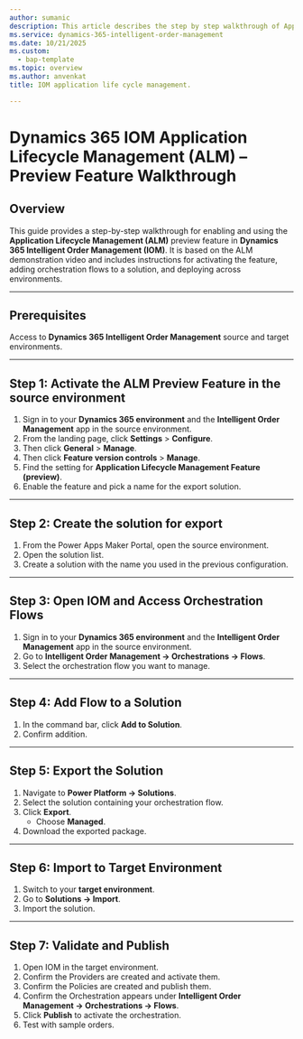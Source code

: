 ```yaml
---
author: sumanic
description: This article describes the step by step walkthrough of Application Lifecyle Management preview.
ms.service: dynamics-365-intelligent-order-management
ms.date: 10/21/2025
ms.custom: 
  - bap-template
ms.topic: overview
ms.author: anvenkat
title: IOM application life cycle management.

---
```



# Dynamics 365 IOM Application Lifecycle Management (ALM) – Preview Feature Walkthrough

## Overview
This guide provides a step-by-step walkthrough for enabling and using the **Application Lifecycle Management (ALM)** preview feature in **Dynamics 365 Intelligent Order Management (IOM)**. It is based on the ALM demonstration video and includes instructions for activating the feature, adding orchestration flows to a solution, and deploying across environments.

---

## Prerequisites
Access to **Dynamics 365 Intelligent Order Management** source and target environments.
 
---
 
## Step 1: Activate the ALM Preview Feature in the source environment
1. Sign in to your **Dynamics 365 environment** and the **Intelligent Order Management** app in the source environment.
1. From the landing page, click **Settings** > **Configure**.
1. Then click **General** > **Manage**.
1. Then click **Feature version controls** > **Manage**.
1. Find the setting for **Application Lifecycle Management Feature (preview)**.
1. Enable the feature and pick a name for the export solution.
 
 
---
 
## Step 2: Create the solution for export
1. From the Power Apps Maker Portal, open the source environment.
1. Open the solution list.
1. Create a solution with the name you used in the previous configuration.
 
---
 
## Step 3: Open IOM and Access Orchestration Flows
1. Sign in to your **Dynamics 365 environment** and the **Intelligent Order Management** app in the source environment.
1. Go to **Intelligent Order Management → Orchestrations → Flows**.
2. Select the orchestration flow you want to manage.
 
---
 
## Step 4: Add Flow to a Solution
1. In the command bar, click **Add to Solution**.
2. Confirm addition.
 
---
 
## Step 5: Export the Solution
1. Navigate to **Power Platform → Solutions**.
2. Select the solution containing your orchestration flow.
3. Click **Export**.
   - Choose **Managed**.
4. Download the exported package.
 
 
---
 
## Step 6: Import to Target Environment
1. Switch to your **target environment**.
2. Go to **Solutions → Import**.
3. Import the solution.
 
 
---
 
## Step 7: Validate and Publish
1. Open IOM in the target environment.
1. Confirm the Providers are created and activate them.
1. Confirm the Policies are created and publish them.
2. Confirm the Orchestration appears under  **Intelligent Order Management → Orchestrations → Flows**.
3. Click **Publish** to activate the orchestration.
4. Test with sample orders.
 
